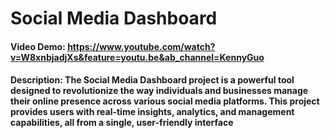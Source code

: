 # Social Media Dashboard
#### Video Demo:  <https://www.youtube.com/watch?v=W8xnbjadjXs&feature=youtu.be&ab_channel=KennyGuo>
#### Description: The Social Media Dashboard project is a powerful tool designed to revolutionize the way individuals and businesses manage their online presence across various social media platforms. This project  provides users with real-time insights, analytics, and management capabilities, all from a single, user-friendly interface